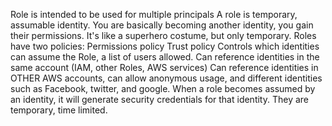 Role is intended to be used for multiple principals
	A role is temporary, assumable identity. You are basically becoming another identity, you gain their permissions. It's like a superhero costume, but only temporary.
Roles have two policies:
	Permissions policy
	Trust policy
		Controls which identities can assume the Role, a list of users allowed.
			Can reference identities in the same account (IAM, other Roles, AWS services)
			Can reference identities in OTHER AWS accounts, can allow anonymous usage, and different identities such as Facebook, twitter, and google.
		When a role becomes assumed by an identity, it will generate security credentials for that identity. They are temporary, time limited.